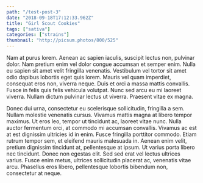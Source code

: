 ```yaml
---
path: "/test-post-3"
date: "2018-09-18T17:12:33.962Z"
title: "Girl Scout Cookies"
tags: ["sativa"]
categories: ["strains"]
thumbnail: "http://picsum.photos/800/525"
---
```

Nam at purus lorem. Aenean ac sapien iaculis, suscipit lectus non, pulvinar dolor. Nam pretium enim vel dolor congue accumsan et semper enim. Nulla eu sapien sit amet velit fringilla venenatis. Vestibulum vel tortor sit amet odio dapibus lobortis eget quis lorem. Mauris vel quam imperdiet, consequat eros non, viverra neque. Duis et orci a massa mattis convallis. Fusce in felis quis felis vehicula volutpat. Nunc sed arcu eu mi laoreet viverra. Nullam dictum pulvinar lectus ut viverra. Praesent vitae ex magna.

Donec dui urna, consectetur eu scelerisque sollicitudin, fringilla a sem. Nullam molestie venenatis cursus. Vivamus mattis magna at libero tempor maximus. Ut eros leo, tempor ut tincidunt ac, laoreet vitae nunc. Nulla auctor fermentum orci, at commodo mi accumsan convallis. Vivamus ac est at est dignissim ultricies id in enim. Fusce fringilla porttitor commodo. Etiam rutrum tempor sem, et eleifend mauris malesuada in. Aenean enim velit, pretium dignissim tincidunt at, pellentesque at ipsum. Ut varius porta libero nec tincidunt. Donec non egestas elit. Sed sed erat vel lectus ultrices varius. Fusce enim metus, ultrices sollicitudin placerat ac, venenatis vitae arcu. Phasellus eros libero, pellentesque lobortis bibendum non, consectetur at neque.

